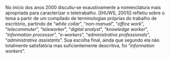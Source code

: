 No início dos anos 2000 discutiu-se exaustivamente a nomenclatura mais apropriada para caracterizar o teletrabalho. [[HUWS, 2001]] refletiu sobre o tema a partir de um compilado de terminologias próprias do trabalho de escritório, partindo de “_white collar_”, “_non-manual_”, “_office work_”, “_telecommuter_”, “_teleworker_”, “_digital analyst_”, “_knowledge worker_”, “_information processor_”, “_e-workers_”, “_administrative professionals_”, “_administrative assistants_”. Sua escolha final, ainda que segundo ela não totalmente satisfatória mas suficientemente descritiva, foi “_information workers_”.